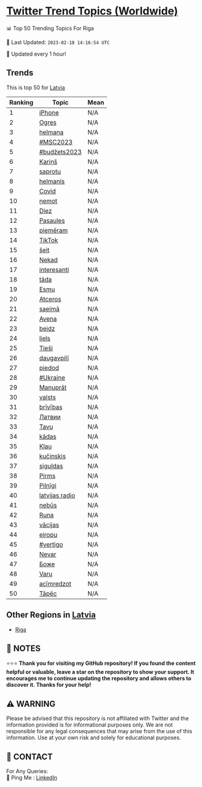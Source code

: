 [Twitter Trend Topics (Worldwide)](https://github.com/ErcinDedeoglu/Twitter-Trend-Topics)
==========


📊 Top 50 Trending Topics For Riga

📆 Last Updated: `2023-02-18 14:16:54 UTC`

🔧 Updated every 1 hour!


## Trends

This is top 50 for [Latvia](</Latvia>)

| Ranking | Topic | Mean |
| ------- | ------------ | ------------ |
| 1 | [iPhone](http://twitter.com/search?q=iPhone) | N/A |
| 2 | [Ogres](http://twitter.com/search?q=Ogres) | N/A |
| 3 | [helmaņa](http://twitter.com/search?q=helma%c5%86a) | N/A |
| 4 | [#MSC2023](http://twitter.com/search?q=%23MSC2023) | N/A |
| 5 | [#budžets2023](http://twitter.com/search?q=%23bud%c5%beets2023) | N/A |
| 6 | [Kariņš](http://twitter.com/search?q=Kari%c5%86%c5%a1) | N/A |
| 7 | [saprotu](http://twitter.com/search?q=saprotu) | N/A |
| 8 | [helmanis](http://twitter.com/search?q=helmanis) | N/A |
| 9 | [Covid](http://twitter.com/search?q=Covid) | N/A |
| 10 | [ņemot](http://twitter.com/search?q=%c5%86emot) | N/A |
| 11 | [Diez](http://twitter.com/search?q=Diez) | N/A |
| 12 | [Pasaules](http://twitter.com/search?q=Pasaules) | N/A |
| 13 | [piemēram](http://twitter.com/search?q=piem%c4%93ram) | N/A |
| 14 | [TikTok](http://twitter.com/search?q=TikTok) | N/A |
| 15 | [šeit](http://twitter.com/search?q=%c5%a1eit) | N/A |
| 16 | [Nekad](http://twitter.com/search?q=Nekad) | N/A |
| 17 | [interesanti](http://twitter.com/search?q=interesanti) | N/A |
| 18 | [tāda](http://twitter.com/search?q=t%c4%81da) | N/A |
| 19 | [Esmu](http://twitter.com/search?q=Esmu) | N/A |
| 20 | [Atceros](http://twitter.com/search?q=Atceros) | N/A |
| 21 | [saeimā](http://twitter.com/search?q=saeim%c4%81) | N/A |
| 22 | [Avena](http://twitter.com/search?q=Avena) | N/A |
| 23 | [beidz](http://twitter.com/search?q=beidz) | N/A |
| 24 | [liels](http://twitter.com/search?q=liels) | N/A |
| 25 | [Tieši](http://twitter.com/search?q=Tie%c5%a1i) | N/A |
| 26 | [daugavpilī](http://twitter.com/search?q=daugavpil%c4%ab) | N/A |
| 27 | [piedod](http://twitter.com/search?q=piedod) | N/A |
| 28 | [#Ukraine](http://twitter.com/search?q=%23Ukraine) | N/A |
| 29 | [Manuprāt](http://twitter.com/search?q=Manupr%c4%81t) | N/A |
| 30 | [valsts](http://twitter.com/search?q=valsts) | N/A |
| 31 | [brīvības](http://twitter.com/search?q=br%c4%abv%c4%abbas) | N/A |
| 32 | [Латвии](http://twitter.com/search?q=%d0%9b%d0%b0%d1%82%d0%b2%d0%b8%d0%b8) | N/A |
| 33 | [Tavu](http://twitter.com/search?q=Tavu) | N/A |
| 34 | [kādas](http://twitter.com/search?q=k%c4%81das) | N/A |
| 35 | [Klau](http://twitter.com/search?q=Klau) | N/A |
| 36 | [kučinskis](http://twitter.com/search?q=ku%c4%8dinskis) | N/A |
| 37 | [siguldas](http://twitter.com/search?q=siguldas) | N/A |
| 38 | [Pirms](http://twitter.com/search?q=Pirms) | N/A |
| 39 | [Pilnīgi](http://twitter.com/search?q=Piln%c4%abgi) | N/A |
| 40 | [latvijas radio](http://twitter.com/search?q=latvijas+radio) | N/A |
| 41 | [nebūs](http://twitter.com/search?q=neb%c5%abs) | N/A |
| 42 | [Runa](http://twitter.com/search?q=Runa) | N/A |
| 43 | [vācijas](http://twitter.com/search?q=v%c4%81cijas) | N/A |
| 44 | [eiropu](http://twitter.com/search?q=eiropu) | N/A |
| 45 | [#vertigo](http://twitter.com/search?q=%23vertigo) | N/A |
| 46 | [Nevar](http://twitter.com/search?q=Nevar) | N/A |
| 47 | [Боже](http://twitter.com/search?q=%d0%91%d0%be%d0%b6%d0%b5) | N/A |
| 48 | [Varu](http://twitter.com/search?q=Varu) | N/A |
| 49 | [acīmredzot](http://twitter.com/search?q=ac%c4%abmredzot) | N/A |
| 50 | [Tāpēc](http://twitter.com/search?q=T%c4%81p%c4%93c) | N/A |



## Other Regions in [Latvia](</Latvia>)

* [Riga](</Latvia/Riga.md>)



## 📝 NOTES

⭐⭐⭐ **Thank you for visiting my GitHub repository! If you found the content helpful or valuable, leave a star on the repository to show your support. It encourages me to continue updating the repository and allows others to discover it. Thanks for your help!**


## ⚠️ WARNING

Please be advised that this repository is not affiliated with Twitter and the information provided is for informational purposes only. We are not responsible for any legal consequences that may arise from the use of this information. Use at your own risk and solely for educational purposes.


## 📨 CONTACT

 For Any Queries:  
            🏓 Ping Me : [LinkedIn](https://www.linkedin.com/in/ercindedeoglu/)
